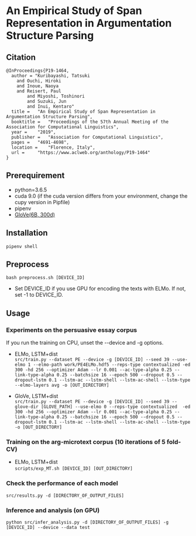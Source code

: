 # An Empirical Study of Span Representation in Argumentation Structure Parsing
## Citation
```
@InProceedings{P19-1464,
  author = "Kuribayashi, Tatsuki
	and Ouchi, Hiroki
	and Inoue, Naoya
	and Reisert, Paul
    	and Miyoshi, Toshinori
    	and Suzuki, Jun
    	and Inui, Kentaro"
  title = 	"An Empirical Study of Span Representation in Argumentation Structure Parsing",
  booktitle = 	"Proceedings of the 57th Annual Meeting of the Association for Computational Linguistics",
  year = 	"2019",
  publisher = 	"Association for Computational Linguistics",
  pages = 	"4691-4698",
  location = 	"Florence, Italy",
  url = 	"https://www.aclweb.org/anthology/P19-1464"
}
```

## Prerequirement
- python=3.6.5  
- cuda 9.0 (if the cuda version differs from your environment, change the cupy version in Pipfile)  
- pipenv  
- [GloVe(6B, 300d)](http://nlp.stanford.edu/data/glove.6B.zip)
  
## Installation
`pipenv shell`

## Preprocess
`bash preprocess.sh [DEVICE_ID]`
- Set DEVICE_ID if you use GPU for encoding the texts with ELMo. If not, set -1 to DEVICE_ID.

## Usage
### Experiments on the persuasive essay corpus
If you run the training on CPU, unset the --device and -g options.
- ELMo, LSTM+dist  
`src/train.py --dataset PE --device -g [DEVICE_ID] --seed 39 --use-elmo 1 --elmo-path work/PE4ELMo.hdf5 --reps-type contextualized -ed 300 -hd 256 --optimizer Adam --lr 0.001 --ac-type-alpha 0.25 --link-type-alpha 0.25 --batchsize 16 --epoch 500 --dropout 0.5 --dropout-lstm 0.1 --lstm-ac --lstm-shell --lstm-ac-shell --lstm-type --elmo-layers avg -o [OUT_DIRECTORY]`  
  
- GloVe, LSTM+dist  
`src/train.py --dataset PE --device -g [DEVICE_ID] --seed 39 --glove-dir [GLOVE_PATH] --use-elmo 0 --reps-type contextualized  -ed 300 -hd 256 --optimizer Adam --lr 0.001 --ac-type-alpha 0.25 --link-type-alpha 0.25 --batchsize 16 --epoch 500 --dropout 0.5 --dropout-lstm 0.1 --lstm-ac --lstm-shell --lstm-ac-shell --lstm-type -o [OUT_DIRECTORY]`

### Training on the arg-microtext corpus (10 iterations of 5 fold-CV)
- ELMo, LSTM+dist  
`scripts/exp_MT.sh [DEVICE_ID] [OUT_DIRECTORY]`

### Check the performance of each model
`src/results.py -d [DIRECTORY_OF_OUTPUT_FILES]`

### Inference and analysis (on GPU)
`python src/infer_analysis.py -d [DIRECTORY_OF_OUTPUT_FILES] -g [DEVICE_ID] --device --data test`
